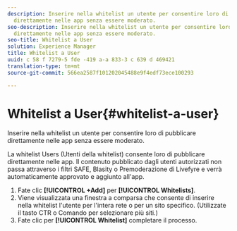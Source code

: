```yaml
---
description: Inserire nella whitelist un utente per consentire loro di pubblicare
  direttamente nelle app senza essere moderato.
seo-description: Inserire nella whitelist un utente per consentire loro di pubblicare
  direttamente nelle app senza essere moderato.
seo-title: Whitelist a User
solution: Experience Manager
title: Whitelist a User
uuid: c 58 f 7279-5 fde -419 a-a 833-3 c 639 d 469421
translation-type: tm+mt
source-git-commit: 566ea2587f101202045488e9f4edf73ece100293

---
```



# Whitelist a User{#whitelist-a-user}

Inserire nella whitelist un utente per consentire loro di pubblicare direttamente nelle app senza essere moderato.

La whitelist Users (Utenti della whitelist) consente loro di pubblicare direttamente nelle app. Il contenuto pubblicato dagli utenti autorizzati non passa attraverso i filtri SAFE, Blasity o Premoderazione di Livefyre e verrà automaticamente approvato e aggiunto all'app.

1. Fate clic **[!UICONTROL +Add]** per **[!UICONTROL Whitelists]**.
1. Viene visualizzata una finestra a comparsa che consente di inserire nella whitelist l'utente per l'intera rete o per un sito specifico. (Utilizzate il tasto CTR o Comando per selezionare più siti.)
1. Fate clic per **[!UICONTROL Whitelist]** completare il processo.

